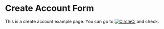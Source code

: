 # Create Account Form
This is a create account example page. You can go to [![CircleCI](https://circleci.com/gh/angular/angular/tree/master.svg?style=shield)](https://samedyuksel.github.io/create_account) and check. 

